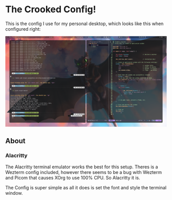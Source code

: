 # The Crooked Config!

This is the config I use for my personal desktop, which looks like this when configured right:

![Example Desktop](desktop_ex.png)

## About

### Alacritty

The Alacritty terminal emulator works the best for this setup. Theres is a Wezterm config
included, however there seems to be a bug with Wezterm and Picom that causes XOrg to 
use 100% CPU. So Alacritty it is. 

The Config is super simple as all it does is set the font and style the terminal window.
